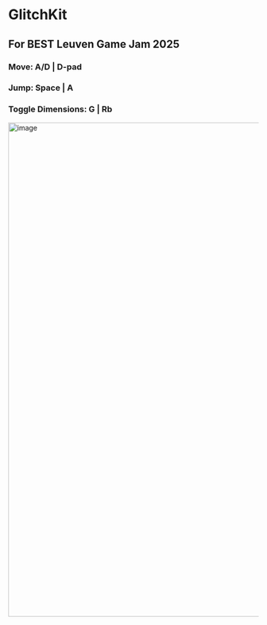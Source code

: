 # GlitchKit
## For BEST Leuven Game Jam 2025
### Move: A/D | D-pad
### Jump: Space | A
### Toggle Dimensions: G | Rb
<img width="1850" height="993" alt="image" src="https://github.com/user-attachments/assets/2d35acf0-62e6-4c62-bd1b-c5b538312f12" />
